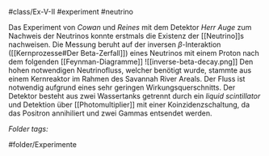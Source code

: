 #class/Ex-V-II #experiment #neutrino

Das Experiment von *Cowan* und *Reines* mit dem Detektor *Herr Auge* zum Nachweis der Neutrinos konnte erstmals die Existenz der [[Neutrino]]s nachweisen. Die Messung beruht auf der inversen $\beta$-Interaktion ([[Kernprozesse#Der Beta-Zerfall]]) eines Neutrinos mit einem Proton nach dem folgenden [[Feynman-Diagramme]]
![[inverse-beta-decay.png]]
Den hohen notwendigen Neutrinofluss, welcher benötigt wurde, stammte aus einem Kernreaktor im Rahmen des Savannah River Areals. Der Fluss ist notwendig aufgrund eines sehr geringen Wirkungsquerschnitts. Der Detektor besteht aus zwei Wassertanks getrennt durch ein *liquid scintillator* und Detektion über [[Photomultiplier]] mit einer Koinzidenzschaltung, da das Positron annihiliert und zwei Gammas entsendet werden.


 *Folder tags:*

#folder/Experimente